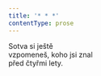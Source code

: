 ```yaml
---
title: '* * *'
contentType: prose
---
```


<section>

Sotva si ještě  
vzpomeneš, koho jsi znal  
před čtyřmi lety.

</section>
